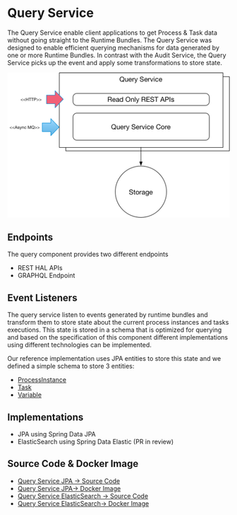 # Query Service

The Query Service enable client applications to get Process & Task data without going straight to the Runtime Bundles.
The Query Service was designed to enable efficient querying mechanisms for data generated by one or more Runtime Bundles.
In contrast with the Audit Service, the Query Service picks up the event and apply some transformations to store state.

![](/assets/QueryService.png)

## Endpoints
The query component provides two different endpoints
- REST HAL APIs
- GRAPHQL Endpoint

## Event Listeners
The query service listen to events generated by runtime bundles and transform them to store state about the current process instances and tasks executions. This state is stored in a schema that is optimized for querying and based on the specification of this component different implementations using different technologies can be implemented.

Our reference implementation uses JPA entities to store this state and we defined a simple schema to store 3 entities:
- [ProcessInstance](https://github.com/Activiti/Activiti/blob/master/activiti-services/activiti-services-query/activiti-services-query-model/src/main/java/org/activiti/services/query/model/ProcessInstance.java)
- [Task](https://github.com/Activiti/Activiti/blob/master/activiti-services/activiti-services-query/activiti-services-query-model/src/main/java/org/activiti/services/query/model/Task.java)
- [Variable](https://github.com/Activiti/Activiti/blob/master/activiti-services/activiti-services-query/activiti-services-query-model/src/main/java/org/activiti/services/query/model/Variable.java)



## Implementations
- JPA using Spring Data JPA
- ElasticSearch using Spring Data Elastic (PR in review)

## Source Code & Docker Image

- [Query Service JPA -> Source Code](http://)
- [Query Service JPA-> Docker Image](http://)
- [Query Service ElasticSearch -> Source Code](http://)
- [Query Service ElasticSearch-> Docker Image](http://)
